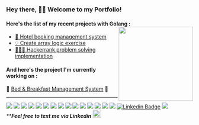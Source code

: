 ### Hey there, 👋🏻 Welcome to my Portfolio!
#### Here's the list of my recent projects with Golang : <img align="right" width="200" height="200" src="https://user-images.githubusercontent.com/93344237/183253015-0a7669ac-75b4-4d2c-80a0-570cb293b95e.gif">
- <a href="https://github.com/ariejanuarb/hotel-booking-management" target="_blank">🏨 Hotel booking management system</a>
- <a href="https://github.com/ariejanuarb/array-logic-exercise" target="_blank">💡 Create array logic exercise</a>
- <a href="https://github.com/ariejanuarb/hackerrank-problem-solving" target="_blank"> 👨🏻‍💻 Hackerrank problem solving implementation</a>
#### And here's the project I'm currently working on :
🔹 <a href="https://github.com/ariejanuarb/bed-and-breakfast">Bed & Breakfast Management System</a> 🔹
- - -
<img src="https://img.shields.io/badge/-linux-05122A?style=flat&logo=linux"> <img src="https://img.shields.io/badge/-ubuntu-05122A?style=flat&logo=ubuntu"> <img src="https://img.shields.io/badge/-go-05122A?style=flat&logo=go"> <img src="https://img.shields.io/badge/-html5-05122A?style=flat&logo=html5"> <img src="https://img.shields.io/badge/-css3-05122A?style=flat&logo=css3"> <img src="https://img.shields.io/badge/-javascript-05122A?style=flat&logo=javascript"> <img src="https://img.shields.io/badge/-goland-05122A?style=flat&logo=goland"> <img src="https://img.shields.io/badge/-git-05122A?style=flat&logo=git"> <img src="https://img.shields.io/badge/-github-05122A?style=flat&logo=github"> <img src="https://img.shields.io/badge/-gitlab-05122A?style=flat&logo=gitlab"> <img src="https://img.shields.io/badge/-mysql-05122A?style=flat&logo=mysql"> <img src="https://img.shields.io/badge/-postgresql-05122A?style=flat&logo=postgresql"> <img src="https://img.shields.io/badge/-postman-05122A?style=flat&logo=postman"> <img src="https://img.shields.io/badge/-docker-05122A?style=flat&logo=docker"> <img src="https://img.shields.io/badge/-qgis-05122A?style=flat&logo=qgis"> [![Linkedin Badge](https://img.shields.io/badge/-ariejb-05122A?style=flat&logo=Linkedin)](https://linkedin.com/in/ariejb) ![](https://visitor-badge.glitch.me/badge?page_id=ariejanuarb&left_color=black&right_color=black)   
<blink>_****Feel free to text me via Linkedin**_</blink>  <img width="22" height="22" src="https://user-images.githubusercontent.com/93344237/183253048-3e5b706a-0f27-43a0-91ad-cdfd4ff75fcb.gif">

[//]: # (<img src="https://img.shields.io/github/last-commit/ariejanuarb/bed-and-breakfast?label=last-commit&style=plastic"> last commit badge belum ditemukan cara vertical aligned nya, kalau sudah ditemukan, simpan di sebelah 🔹 current_project 🔹 last_commit_badge )
